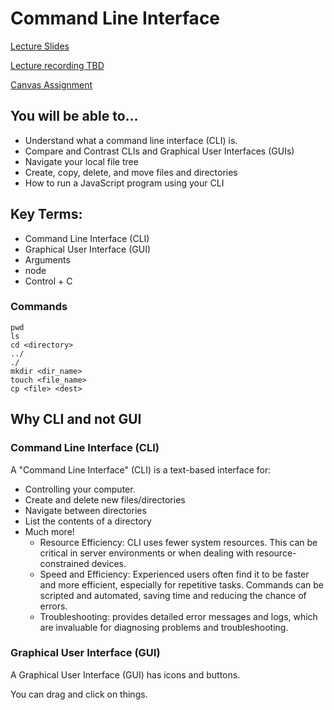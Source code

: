 # Command Line Interface

[Lecture Slides](https://docs.google.com/presentation/d/1JCyTysddqGIObjgmGS6iLcIcvyyFXKFe6wMVsnSYh64/edit?usp=sharing)

[Lecture recording TBD]()

[Canvas Assignment]()

## You will be able to…

* Understand what a command line interface (CLI) is.
* Compare and Contrast CLIs and Graphical User Interfaces (GUIs)
* Navigate your local file tree
* Create, copy, delete, and move files and directories
* How to run a JavaScript program using your CLI

## Key Terms:

* Command Line Interface (CLI)
* Graphical User Interface (GUI)
* Arguments
* node
* Control + C

### Commands 
```cli
pwd
ls
cd <directory>
../
./
mkdir <dir_name>
touch <file_name>
cp <file> <dest>
```

## Why CLI and not GUI

### Command Line Interface (CLI)
A "Command Line Interface" (CLI) is a text-based interface for: 

* Controlling your computer.
* Create and delete new files/directories
* Navigate between directories
* List the contents of a directory
* Much more!
  * Resource Efficiency: CLI uses fewer system resources. This can be critical in server environments or when dealing with resource-constrained devices.
  * Speed and Efficiency: Experienced users often find it to be faster and more efficient, especially for repetitive tasks. Commands can be scripted and automated, saving time and reducing the chance of errors.
  * Troubleshooting: provides detailed error messages and logs, which are invaluable for diagnosing problems and troubleshooting. 

### Graphical User Interface (GUI)

A Graphical User Interface (GUI) has icons and buttons. 

You can drag and click on things.
